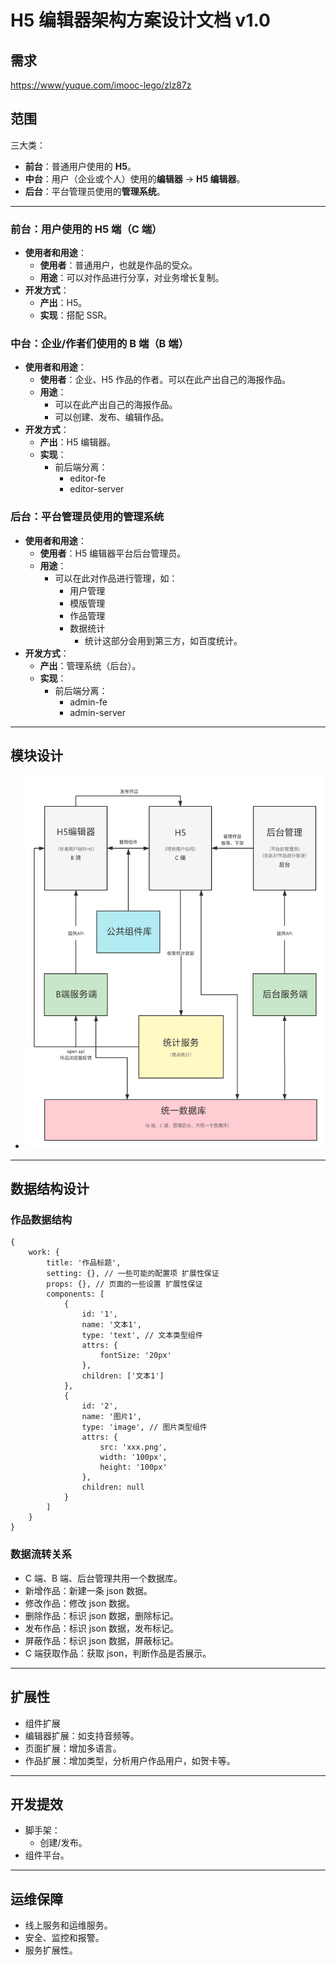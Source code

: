 # H5 编辑器架构方案设计文档 v1.0

## 需求

[https://www/yuque.com/imooc-lego/zlz87z](https://www.yuque.com/books/share/af79538c-09eb-4ddd-bfb7-599816c233bf/whhax9)

## 范围

三大类：

- **前台**：普通用户使用的 **H5**。
- **中台**：用户（企业或个人）使用的**编辑器** -> **H5 编辑器**。
- **后台**：平台管理员使用的**管理系统**。

---

### 前台：用户使用的 H5 端（C 端）

- **使用者和用途**：
  - **使用者**：普通用户，也就是作品的受众。
  - **用途**：可以对作品进行分享，对业务增长复制。
- **开发方式**：
  - **产出**：H5。
  - **实现**：搭配 SSR。

### 中台：企业/作者们使用的 B 端（B 端）

- **使用者和用途**：
  - **使用者**：企业、H5 作品的作者。可以在此产出自己的海报作品。
  - **用途**：
    - 可以在此产出自己的海报作品。
    - 可以创建、发布、编辑作品。
- **开发方式**：
  - **产出**：H5 编辑器。
  - **实现**：
    - 前后端分离：
      - editor-fe
      - editor-server

### 后台：平台管理员使用的管理系统

- **使用者和用途**：
  - **使用者**：H5 编辑器平台后台管理员。
  - **用途**：
    - 可以在此对作品进行管理，如：
      - 用户管理
      - 模版管理
      - 作品管理
      - 数据统计
        - 统计这部分会用到第三方，如百度统计。
- **开发方式**：
  - **产出**：管理系统（后台）。
  - **实现**：
    - 前后端分离：
      - admin-fe
      - admin-server

---

## 模块设计

- ![模块设计](./images/h5-editor-模块设计.png '模块设计')

---

## 数据结构设计

### 作品数据结构

```
{
    work: {
        title: '作品标题',
        setting: {}, // 一些可能的配置项 扩展性保证
        props: {}, // 页面的一些设置 扩展性保证
        components: [
            {
                id: '1',
                name: '文本1',
                type: 'text', // 文本类型组件
                attrs: {
                    fontSize: '20px'
                },
                children: ['文本1']
            },
            {
                id: '2',
                name: '图片1',
                type: 'image', // 图片类型组件
                attrs: {
                    src: 'xxx.png',
                    width: '100px',
                    height: '100px'
                },
                children: null
            }
        ]
    }
}
```

### 数据流转关系

- C 端、B 端、后台管理共用一个数据库。
- 新增作品：新建一条 json 数据。
- 修改作品：修改 json 数据。
- 删除作品：标识 json 数据，删除标记。
- 发布作品：标识 json 数据，发布标记。
- 屏蔽作品：标识 json 数据，屏蔽标记。
- C 端获取作品：获取 json，判断作品是否展示。

---

## 扩展性

- 组件扩展
- 编辑器扩展：如支持音频等。
- 页面扩展：增加多语言。
- 作品扩展：增加类型，分析用户作品用户，如贺卡等。

---

## 开发提效

- 脚手架：
  - 创建/发布。
- 组件平台。

---

## 运维保障

- 线上服务和运维服务。
- 安全、监控和报警。
- 服务扩展性。
